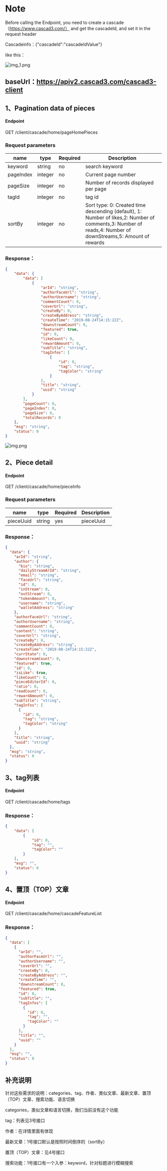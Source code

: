# Note
Before calling the Endpoint, you need to create a cascade（https://www.cascad3.com/） and get the cascadeId, and set it in the request header

Cascadeinfo：{"cascadeId":"cascadeIdValue"}

like this：

![img_1.png](img_1.png)

## baseUrl：https://apiv2.cascad3.com/cascad3-client

## 1、Pagination data of pieces
#### Endpoint 
GET /client/cascade/home/pageHomePieces

### Request parameters

| name      |  type    | Required | Description                                                                                                                                                |
|-----------|---------|------|------------------------------------------------------------------------------------------------------------------------------------------------------------|
| keyword   |  string  | no   | search keyword                                                                                                                                             |
| pageIndex |  integer | no    | Current page number                                                                                                                                        |
| pageSize  |  integer | no    | Number of records displayed per page                                                                                                                       |
| tagId    |  integer | no    | tag id                                                                                                                                                     |
| sortBy    | integer | no    | Sort type: 0: Created time descending (default), 1: Number of likes,2: Number of comments,3: Number of reads,4: Number of downStreams,5: Amount of rewards |

### Response：
```json
{
    "data": {
        "data": [
            {
                "arId": "string",              
                "authorFaceUrl": "string",
                "authorUsername": "string",
                "commentCount": 0,
                "coverUrl": "string",
                "createBy": 0,
                "createByAddress": "string",
                "createTime": "2019-08-24T14:15:22Z",
                "downstreamCount": 0,
                "featured": true,
                "id": 0,
                "likeCount": 0,
                "rewardAmount": 0,
                "subTitle": "string",
                "tagInfos": [
                    {
                        "id": 0,
                        "tag": "string",
                        "tagColor": "string"
                    }
                ],
                "title": "string",
                "uuid": "string"
            }
        ],
        "pageCount": 0,
        "pageIndex": 0,
        "pageSize": 0,
        "totalRecords": 0
    },
    "msg": "string",
    "status": 0
}
```
![img.png](img.png)


## 2、Piece detail
#### Endpoint
GET /client/cascade/home/pieceInfo

### Request parameters
| name      |  type    | Required | Description |
|-----------|---------|------|-----------|
|pieceUuid|string| yes |pieceUuid|

### Response：
```json
{
  "data": {
    "arId": "string",
    "author": {
      "bio": "string",
      "dailyStreamArId": "string",
      "email": "string",
      "faceUrl": "string",
      "id": 0,
      "inStream": 0,
      "outStream": 0,
      "tokenAmount": 0,
      "username": "string",
      "walletAddress": "string"
    },
    "authorFaceUrl": "string",
    "authorUsername": "string",
    "commentCount": 0,
    "content": "string",
    "coverUrl": "string",
    "createBy": 0,
    "createByAddress": "string",
    "createTime": "2019-08-24T14:15:22Z",
    "currState": 0,
    "downstreamCount": 0,
    "featured": true,
    "id": 0,
    "isLike": true,
    "likeCount": 0,
    "pieceEditorId": 0,
    "ratio": 0,
    "readCount": 0,
    "rewardAmount": 0,
    "subTitle": "string",
    "tagInfos": [
      {
        "id": 0,
        "tag": "string",
        "tagColor": "string"
      }
    ],
    "title": "string",
    "uuid": "string"
  },
  "msg": "string",
  "status": 0
}

```

## 3、tag列表
#### Endpoint
GET /client/cascade/home/tags

### Response：
```json
{
	"data": [
		{
			"id": 0,
			"tag": "",
			"tagColor": ""
		}
	],
	"msg": "",
	"status": 0
}
```
## 4、置顶（TOP）文章
#### Endpoint
GET /client/cascade/home/cascadeFeatureList
### Response：
```json
{
  "data": [
    {
      "arId": "",
      "authorFaceUrl": "",
      "authorUsername": "",
      "coverUrl": "",
      "createBy": 0,
      "createByAddress": "",
      "createTime": "",
      "downstreamCount": 0,
      "featured": true,
      "id": 0,
      "subTitle": "",
      "tagInfos": [
        {
          "id": 0,
          "tag": "",
          "tagColor": ""
        }
      ],
      "title": "",
      "uuid": ""
    }
  ],
  "msg": "",
  "status": 0
}
```

## 补充说明

针对这些需求的说明：categories、tag、作者、类似文章、最新文章、置顶（TOP）文章、搜索功能、语言切换

categories，类似文章和语言切换，我们当前没有这个功能

tag：列表见3号接口

作者：在详情里面有体现

最新文章：1号接口默认是按照时间倒序的（sortBy）

置顶（TOP）文章：见4号接口

搜索功能：1号接口有一个入参：keyword，针对标题进行模糊搜索


